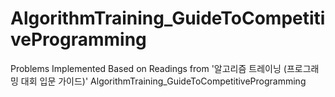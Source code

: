 # AlgorithmTraining_GuideToCompetitiveProgramming
Problems Implemented Based on Readings from '알고리즘 트레이닝 (프로그래밍 대회 입문 가이드)' AlgorithmTraining_GuideToCompetitiveProgramming
